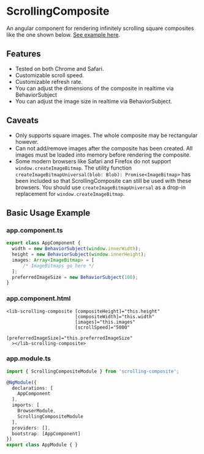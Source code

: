# ScrollingComposite
An angular component for rendering infinitely scrolling square composites like the
one shown below. [See example here](https://scrolling-composite.web.app/).


## Features
- Tested on both Chrome and Safari.
- Customizable scroll speed.
- Customizable refresh rate.
- You can adjust the dimensions of the composite in realtime via BehaviorSubject
- You can adjust the image size in realtime via BehaviorSubject.

## Caveats
- Only supports square images. The whole composite may be rectangular however.
- Can not add/remove images after the composite has been created. All images must be
loaded into memory before rendering the composite.
- Some modern browsers like Safari and Firefox do not support `window.createImageBitmap`. 
The utility function `createImageBitmapUniversal(blob: Blob): Promise<ImageBitmap>`
  has been included so that ScrollingComposite can still be used with these browsers. You
  should use `createImageBitmapUniversal` as a drop-in replacement for `window.createImageBitmap`.
  
## Basic Usage Example
### app.component.ts
```ts
export class AppComponent {
  width = new BehaviorSubject(window.innerWidth);
  height = new BehaviorSubject(window.innerHeight);
  images: Array<ImageBitmap> = [
      /* ImageBitmaps go here */
  ];
  preferredImageSize = new BehaviorSubject(100);
}
```

### app.component.html
```angular2html
<lib-scrolling-composite [compositeHeight]="this.height"
                         [compositeWidth]="this.width"
                         [images]="this.images"
                         [scrollSpeed]="5000"
                         [preferredImageSize]="this.preferredImageSize"
  ></lib-scrolling-composite>
```

### app.module.ts
```ts
import { ScrollingCompositeModule } from 'scrolling-composite';

@NgModule({
  declarations: [
    AppComponent
  ],
  imports: [
    BrowserModule,
    ScrollingCompositeModule
  ],
  providers: [],
  bootstrap: [AppComponent]
})
export class AppModule { }
```
